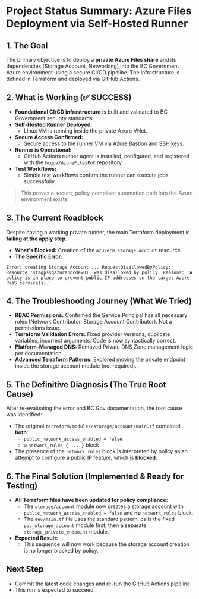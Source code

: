 # Project Status Summary: Azure Files Deployment via Self-Hosted Runner

## 1. The Goal
The primary objective is to deploy a **private Azure Files share** and its dependencies (Storage Account, Networking) into the BC Government Azure environment using a secure CI/CD pipeline. The infrastructure is defined in Terraform and deployed via GitHub Actions.

## 2. What is Working (✅ SUCCESS)
- **Foundational CI/CD infrastructure** is built and validated to BC Government security standards.
- **Self-Hosted Runner Deployed:**
  - Linux VM is running inside the private Azure VNet.
- **Secure Access Confirmed:**
  - Secure access to the runner VM via Azure Bastion and SSH keys.
- **Runner is Operational:**
  - GitHub Actions runner agent is installed, configured, and registered with the `bcgov/AzureFilesPoC` repository.
- **Test Workflows:**
  - Simple test workflows confirm the runner can execute jobs successfully.

> This proves a secure, policy-compliant automation path into the Azure environment exists.

## 3. The Current Roadblock
Despite having a working private runner, the main Terraform deployment is **failing at the apply step**.

- **What's Blocked:** Creation of the `azurerm_storage_account` resource.
- **The Specific Error:**

```text
Error: creating Storage Account ... RequestDisallowedByPolicy: Resource 'stagpssgazurepocdev01' was disallowed by policy. Reasons: 'A policy is in place to prevent public IP addresses on the target Azure PaaS service(s).'.
```

## 4. The Troubleshooting Journey (What We Tried)
- **RBAC Permissions:** Confirmed the Service Principal has all necessary roles (Network Contributor, Storage Account Contributor). Not a permissions issue.
- **Terraform Validation Errors:** Fixed provider versions, duplicate variables, incorrect arguments. Code is now syntactically correct.
- **Platform-Managed DNS:** Removed Private DNS Zone management logic per documentation.
- **Advanced Terraform Patterns:** Explored moving the private endpoint inside the storage account module (not required).

## 5. The Definitive Diagnosis (The True Root Cause)
After re-evaluating the error and BC Gov documentation, the root cause was identified:

- The original `terraform/modules/storage/account/main.tf` contained **both**:
  - `public_network_access_enabled = false`
  - a `network_rules { ... }` block
- The presence of the `network_rules` block is interpreted by policy as an attempt to configure a public IP feature, which is **blocked**.

## 6. The Final Solution (Implemented & Ready for Testing)
- **All Terraform files have been updated for policy compliance:**
  - The `storage/account` module now creates a storage account with `public_network_access_enabled = false` and **no** `network_rules` block.
  - The `dev/main.tf` file uses the standard pattern: calls the fixed `poc_storage_account` module first, then a separate `storage_private_endpoint` module.
- **Expected Result:**
  - This sequence will now work because the storage account creation is no longer blocked by policy.

## Next Step
- Commit the latest code changes and re-run the GitHub Actions pipeline.
- This run is expected to succeed.